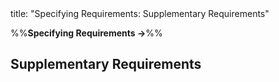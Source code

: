 <frontmatter>
title: "Specifying Requirements: Supplementary Requirements"
</frontmatter>

<link rel="stylesheet" href="{{baseUrl}}/css/textbook.css">

<div class="website-content">

%%**Specifying Requirements →**%%

## Supplementary Requirements

<div id="main">

<include src="what/embed.md" />

</div>

</div>
